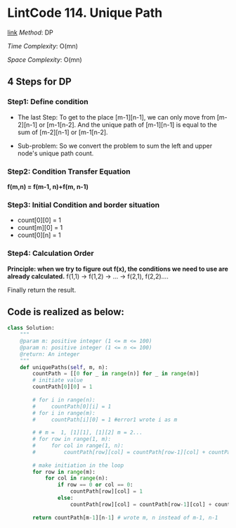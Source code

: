 # LintCode 114. Unique Path
[link](https://www.lintcode.com/problem/unique-paths/description)
*Method*: DP

*Time Complexity*: O(mn)

*Space Complexity*: O(mn)

## 4 Steps for DP
### Step1: Define condition
* The last Step:
To get to the place [m-1][n-1], we can only move from [m-2][n-1] or [m-1[n-2].
And the unique path of [m-1][n-1] is equal to the sum of [m-2][n-1] or [m-1[n-2].

* Sub-problem:
So we convert the problem to sum the left and upper node's unique path count.

### Step2: Condition Transfer Equation
**f(m,n) = f(m-1, n)+f(m, n-1)**

### Step3: Initial Condition and border situation
* count[0][0] = 1
* count[m][0] = 1
* count[0][n] = 1

### Step4: Calculation Order
**Principle: when we try to figure out f(x), the conditions we need to use are already calculated.**
f(1,1) -> f(1,2) -> ... -> f(2,1), f(2,2)....

Finally return the result.

## Code is realized as below:
```python
class Solution:
    """
    @param m: positive integer (1 <= m <= 100)
    @param n: positive integer (1 <= n <= 100)
    @return: An integer
    """
    def uniquePaths(self, m, n):
        countPath = [[0 for _ in range(n)] for _ in range(m)]
        # initiate value
        countPath[0][0] = 1
        
        # for i in range(n):
        #     countPath[0][i] = 1
        # for i in range(m):
        #     countPath[i][0] = 1 #error1 wrote i as m
            
        # # m =  1, [1][1], [1][2] m = 2...
        # for row in range(1, m):
        #     for col in range(1, n):
        #         countPath[row][col] = countPath[row-1][col] + countPath[row][col-1]
        
        # make initiation in the loop
        for row in range(m):
            for col in range(n):
                if row == 0 or col == 0:
                    countPath[row][col] = 1
                else:
                    countPath[row][col] = countPath[row-1][col] + countPath[row][col-1]
        
        return countPath[m-1][n-1] # wrote m, n instead of m-1, n-1
```
